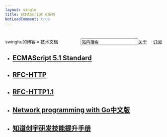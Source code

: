```yaml
---
layout: single
title: ECMAScript 6系列
NotLoadComment: true
---
```

<form class="page-loc" style="margin:0;margin-top:40px;" method="GET" action="/search">
    <span style="float:right"><input type="text" class="web-search" name ="q" value="站内搜索" /><a href="http://swinghu.github.com/about.html">关于</a><a href="http://swinghu.github.com/atom.xml" class="page-rss" style="margin-left: 20px;">订阅</a></span>
    swinghu的博客 » 技术文档
</form>
<ul class="artical-list">
    <li itemscope itemtype="http://schema.org/Article">
        <h2><a href="http://swinghu.github.com/ST/ES5.1/" itemprop="url">ECMAScript 5.1 Standard</a></h2>
    </li>
    <li itemscope itemtype="http://schema.org/Article">
        <h2><a href="http://swinghu.github.com/ST/RFC-HTTP/" itemprop="url">RFC-HTTP</a></h2>
    </li>
    <li itemscope itemtype="http://schema.org/Article">
        <h2><a href="http://swinghu.github.com/ST/RFC-HTTP1.1/" itemprop="url">RFC-HTTP1.1</a></h2>
    </li>
      <li itemscope itemtype="http://schema.org/Article">
        <h2><a href="http://swinghu.github.com/ST/NPWG-ZH/" itemprop="url">Network programming with Go中文版</a></h2>
    </li>
         <li itemscope itemtype="http://schema.org/Article">
        <h2><a href="http://swinghu.github.com/ST/KnownsecRDChecklist_v2.2/" itemprop="url">知道创宇研发技能提升手册</a></h2>
    </li>
</ul>
